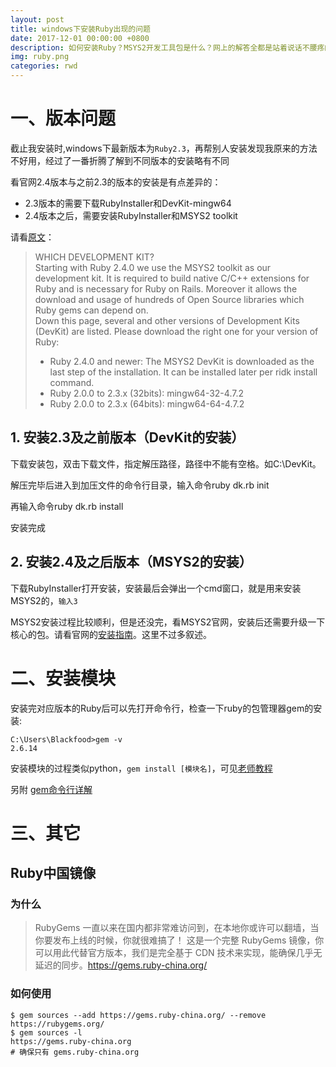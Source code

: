 ```yaml
---
layout: post
title: windows下安装Ruby出现的问题
date: 2017-12-01 00:00:00 +0800
description: 如何安装Ruby？MSYS2开发工具包是什么？网上的解答全都是站着说话不腰疼的放弃windows，实际上安装并没有他们所说的复杂
img: ruby.png
categories: rwd
---
```

# 一、版本问题

截止我安装时,windows下最新版本为`Ruby2.3`，再帮别人安装发现我原来的方法不好用，经过了一番折腾了解到不同版本的安装略有不同

看官网2.4版本与之前2.3的版本的安装是有点差异的：
* 2.3版本的需要下载RubyInstaller和DevKit-mingw64
* 2.4版本之后，需要安装RubyInstaller和MSYS2 toolkit

请看[原文][原文]：

[原文]: https://rubyinstaller.org/downloads/

> WHICH DEVELOPMENT KIT?  
> Starting with Ruby 2.4.0 we use the MSYS2 toolkit as our development kit. It is required to build native C/C++ extensions for Ruby and is necessary for Ruby on Rails. Moreover it allows the download and usage of hundreds of Open Source libraries which Ruby gems can depend on.  
> Down this page, several and other versions of Development Kits (DevKit) are listed. Please download the right one for your version of Ruby:
> * Ruby 2.4.0 and newer: The MSYS2 DevKit is downloaded as the last step of the installation. It can be installed later per ridk install command.
> * Ruby 2.0.0 to 2.3.x (32bits): mingw64-32-4.7.2
> * Ruby 2.0.0 to 2.3.x (64bits): mingw64-64-4.7.2

## 1. 安装2.3及之前版本（DevKit的安装）
下载安装包，双击下载文件，指定解压路径，路径中不能有空格。如C:\DevKit。

解压完毕后进入到加压文件的命令行目录，输入命令ruby dk.rb init

再输入命令ruby dk.rb install

安装完成

## 2. 安装2.4及之后版本（MSYS2的安装）
下载RubyInstaller打开安装，安装最后会弹出一个cmd窗口，就是用来安装MSYS2的，`输入3`

MSYS2安装过程比较顺利，但是还没完，看MSYS2官网，安装后还需要升级一下核心的包。请看官网的[安装指南][安装指南]。这里不过多叙述。

[安装指南]: http://www.msys2.org/

# 二、安装模块
安装完对应版本的Ruby后可以先打开命令行，检查一下ruby的包管理器gem的安装:

```
C:\Users\Blackfood>gem -v
2.6.14
```
安装模块的过程类似python，`gem install [模块名]`，可见[老师教程][老师教程]

另附 [gem命令行详解][gem命令行详解]

[老师教程]: https://hanteng.github.io/notes_tech/jekyll/Ruby/

[gem命令行详解]: https://www.jianshu.com/p/728184da1699

# 三、其它
## Ruby中国镜像
### 为什么
>RubyGems 一直以来在国内都非常难访问到，在本地你或许可以翻墙，当你要发布上线的时候，你就很难搞了！
>这是一个完整 RubyGems 镜像，你可以用此代替官方版本，我们是完全基于 CDN 技术来实现，能确保几乎无延迟的同步。https://gems.ruby-china.org/

### 如何使用
```
$ gem sources --add https://gems.ruby-china.org/ --remove https://rubygems.org/
$ gem sources -l
https://gems.ruby-china.org
# 确保只有 gems.ruby-china.org
```